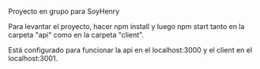 Proyecto en grupo para SoyHenry


Para levantar el proyecto, hacer npm install y luego npm start tanto en la carpeta "api" como en la carpeta "client".

Está configurado para funcionar la api en el localhost:3000 y el client en el localhost:3001.